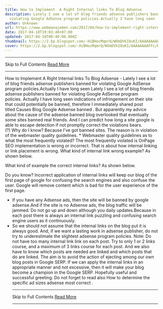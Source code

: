 ```yaml
---
title: How to Implement  A Right Internal links To Blog Adsense
description: Lately I see a lot of blog friends adsense publishers banned for
  violating Google AdSense program policies.Actually I have long seen
author: Unknown
url: https://www.webmanajemen.com/2017/04/how-to-implement-right-internal-links.html
date: 2017-04-18T19:03:40+07:00
updated: 2017-04-18T00:40:00.000Z
thumbnail: https://2.bp.blogspot.com/-HiBHocMqmrQ/WOmDVkI8uKI/AAAAAAAAFFc/BKA_t9kCVWowkvq-u4JHs5AKDaQF8v5LQCLcB/s320/Internal-linking-1.jpg
cover: https://2.bp.blogspot.com/-HiBHocMqmrQ/WOmDVkI8uKI/AAAAAAAAFFc/BKA_t9kCVWowkvq-u4JHs5AKDaQF8v5LQCLcB/s320/Internal-linking-1.jpg
---
```


<hr/> Skip to Full Contents <a href="https://www.webmanajemen.com/2017/04/how-to-implement-right-internal-links.html" rel="follow" class="button" id="read-more">Read More</a> <hr/> How to Implement  A Right Internal links To Blog Adsense - Lately I see a lot of blog friends adsense publishers banned for violating Google AdSense program policies.Actually I have long seen Lately I see a lot of blog friends adsense publishers banned for violating Google AdSense program policies. Actually I have long seen indications of infringement on their site that could potentially be banned, therefore I immediately shared post titled Causes Blog Google Adsense banned .
But apparently my advice about the cause of the adsense banned blog overlooked that eventually some sites banned real friends. And I can predict how long a site google is able to escape detection if not promptly correct the violations bears.
(?) Why do I know?
Because I've got banned sites. The reason is in violation of the webmaster quality guidelines.
* Webmaster quality guidelines as to what the most frequently violated?
The most frequently violated is OnPage SEO implementation is wrong or incorrect. That is about how internal linking or link placement is wrong.
What kind of internal link wrong example?
As shown below.


What kind of example the correct internal links?
As shown below.


Do you know?
Incorrect application of internal links will keep our blog of the first page of google for confusing the search engines and also confuse the user. Google will remove content which is bad for the user experience of the first page.
* If you have any Adsense ads, then the site will be banned by google adsense.And if the site is no Adsense ads, the blog traffic will be jammed. Do not go up and down although you daily updates.Because in each post there is always an internal link puzzling and confusing search engine users as it continuously.
* So we should not assume that the internal links on the blog put it is always good. And, if we want a lasting work in adsense publisher, do not try to underestimate the slightest adsense program policies.
Note:
Do not have too many internal link link on each post. Try to only 1 or 2 links course, and a maximum of 3 links course for each post. And we also have to know which posts are needed are linked and which posts that do are linked. The aim is to avoid the action of ejecting among our own blog posts in Google SERP.
If we can apply the internal links in an appropriate manner and not excessive, then it will make your blog become a champion in the Google SERP.
Hopefully useful and successful greeting. Do not forget to read also How to determine the specific ad sizes adsense most correct . <hr/> Skip to Full Contents <a href="https://www.webmanajemen.com/2017/04/how-to-implement-right-internal-links.html" rel="follow" class="button" id="read-more">Read More</a> <hr/>